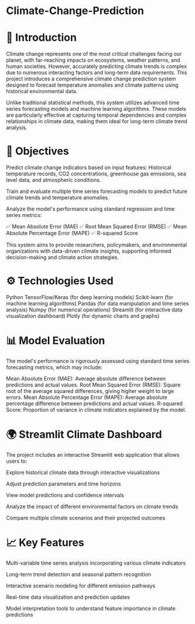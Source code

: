 # Climate-Change-Prediction
# 📘 Introduction
Climate change represents one of the most critical challenges facing our planet, with far-reaching impacts on ecosystems, weather patterns, and human societies. However, accurately predicting climate trends is complex due to numerous interacting factors and long-term data requirements. This project introduces a comprehensive climate change prediction system designed to forecast temperature anomalies and climate patterns using historical environmental data.

Unlike traditional statistical methods, this system utilizes advanced time series forecasting models and machine learning algorithms. These models are particularly effective at capturing temporal dependencies and complex relationships in climate data, making them ideal for long-term climate trend analysis.

# 🎯 Objectives
Predict climate change indicators based on input features: Historical temperature records, CO2 concentrations, greenhouse gas emissions, sea level data, and atmospheric conditions.

Train and evaluate multiple time series forecasting models to predict future climate trends and temperature anomalies.

Analyze the model's performance using standard regression and time series metrics:

✅ Mean Absolute Error (MAE)
✅ Root Mean Squared Error (RMSE)
✅ Mean Absolute Percentage Error (MAPE)
✅ R-squared Score

This system aims to provide researchers, policymakers, and environmental organizations with data-driven climate insights, supporting informed decision-making and climate action strategies.

# ⚙️ Technologies Used
Python
TensorFlow/Keras (for deep learning models)
Scikit-learn (for machine learning algorithms)
Pandas (for data manipulation and time series analysis)
Numpy (for numerical operations)
Streamlit (for interactive data visualization dashboard)
Plotly (for dynamic charts and graphs)

# 📊 Model Evaluation
The model's performance is rigorously assessed using standard time series forecasting metrics, which may include:

Mean Absolute Error (MAE): Average absolute difference between predictions and actual values.
Root Mean Squared Error (RMSE): Square root of the average squared differences, giving higher weight to large errors.
Mean Absolute Percentage Error (MAPE): Average absolute percentage difference between predictions and actual values.
R-squared Score: Proportion of variance in climate indicators explained by the model.

# 🌍 Streamlit Climate Dashboard
The project includes an interactive Streamlit web application that allows users to:

Explore historical climate data through interactive visualizations

Adjust prediction parameters and time horizons

View model predictions and confidence intervals

Analyze the impact of different environmental factors on climate trends

Compare multiple climate scenarios and their projected outcomes

# 📈 Key Features

Multi-variable time series analysis incorporating various climate indicators

Long-term trend detection and seasonal pattern recognition

Interactive scenario modeling for different emission pathways

Real-time data visualization and prediction updates

Model interpretation tools to understand feature importance in climate predictions
